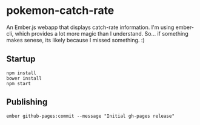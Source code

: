 pokemon-catch-rate
==================

An Ember.js webapp that displays catch-rate information. I'm using ember-cli, which provides a lot more magic than I
understand. So... if something makes senese, its likely because I missed something. :)


## Startup

```
npm install
bower install
npm start
```

## Publishing

```
ember github-pages:commit --message "Initial gh-pages release"
```
